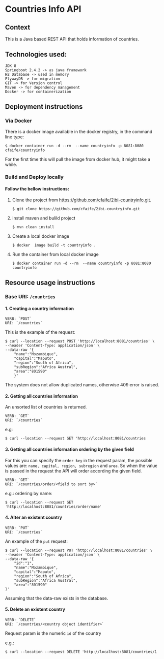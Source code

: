 # Countries Info API

## Context
 This is a Java based REST API that holds information of countries.
 
## Technologies used:
    JDK 8
    Springboot 2.4.2 -> as java framework
    H2 Database -> used in memory
    FlywayDB -> for migration
    GIT -> for Version control
    Maven -> for dependency management
    Docker -> for containerization 

## Deployment instructions 
###  Via Docker
There is a docker image available in the docker registry, in  the command line
type:
   
    $ docker container run -d --rm  --name countryinfo -p 8081:8080  cfaife/countryinfo

For the first time this will pull the image from docker hub,  it might take a while.

###  Build and Deploy locally

#### Follow the bellow instructions:

1. Clone the  project from https://github.com/cfaife/2ibi-countryinfo.git.
   
   `$ git clone https://github.com/cfaife/2ibi-countryinfo.git`
   
2. install maven and bulild project
   
   `$ mvn clean install`

3. Create a local docker image
   
   `$ docker  image build -t countryinfo .`
   
4. Run the container from local docker image
        
   `$ docker container run -d --rm  --name countryinfo -p 8081:8080 countryinfo`
        

##  Resource usage instructions

###    Base URI:  `/countries`
#### 1. Creating a country information    

    VERB: `POST`
    URI: `/countries`

This is the example of the request:

    $ curl --location --request POST 'http://localhost:8081/countries' \
    --header 'Content-Type: application/json' \
    --data-raw '{
        "name":"Mozambique",
        "capital":"Maputo",
        "region":"South of Africa",
        "subRegion":"Africa Austral",
        "area":"801590" 
        }'
The system does not allow duplicated names, otherwise 409 error is raised.

#### 2. Getting all countries information

An unsorted list of countries is returned.     

    VERB: `GET` 
    URI: `/countries`

e.g:
    
    $ curl --location --request GET 'http://localhost:8081/countries

#### 3. Getting all countries information ordering by the given field
For this you can specify the `order key` in the request param,
 the possible values are:
`name, capital, region, subregion` and `area`. So when the value is passed
in the request the API will order according the given field.

    VERB: `GET`
    URI: `/countries/order/<field to sort by>`

e.g.: ordering by name:

    $ curl --location --request GET 'http://localhost:8081/countries/order/name'

#### 4. Alter an existent country

    VERB: `PUT`
    URI: `/countries`

An example of the `put` request:

    $ curl --location --request PUT 'http://localhost:8081/countries' \
    --header 'Content-Type: application/json' \
    --data-raw '{
        "id":"1",
        "name":"Mozambique",
        "capital":"Maputo",
        "region":"South of Africa",
        "subRegion":"Africa Austral",
        "area":"801590"
    }'

Assuming that the data-raw exists in the database.

#### 5. Delete an existent country

    VERB: `DELETE`
    URI: `/countries/<country object identifier>`

Request param is the numeric `id` of the country 

e.g.: 

    $ curl --location --request DELETE 'http://localhost:8081/countries/1
